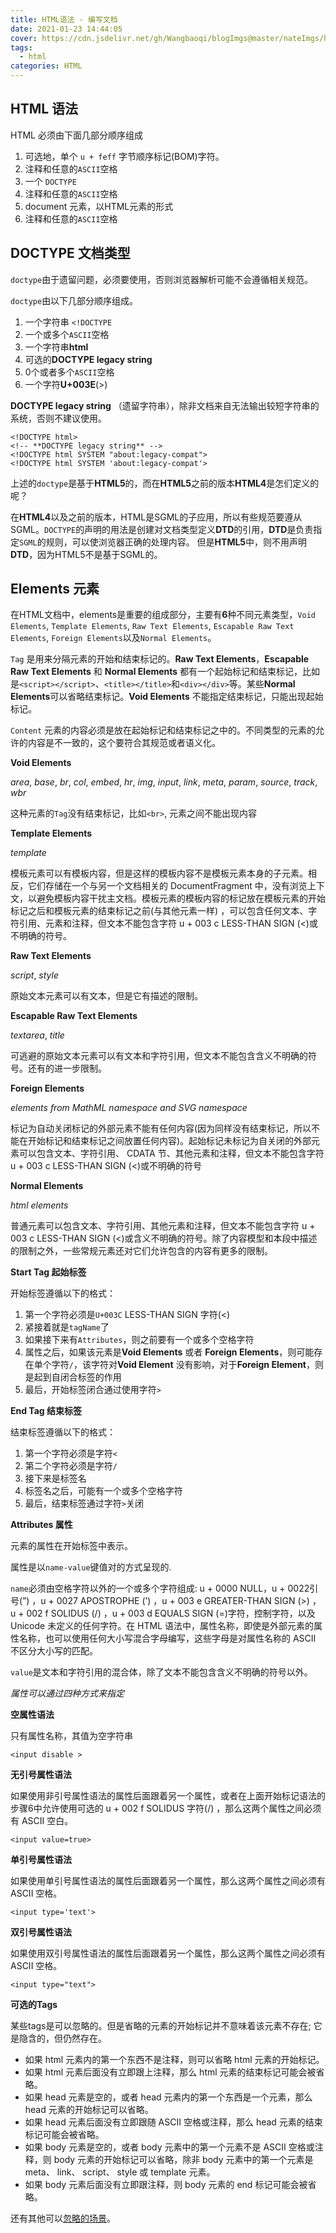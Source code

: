 ```yaml
---
title: HTML语法 - 编写文档
date: 2021-01-23 14:44:05
cover: https://cdn.jsdelivr.net/gh/Wangbaoqi/blogImgs@master/nateImgs/html/html-cover-write.png
tags: 
  - html
categories: HTML
---
```



## HTML 语法

HTML 必须由下面几部分顺序组成

1. 可选地，单个 `u + feff` 字节顺序标记(BOM)字符。
2. 注释和任意的`ASCII`空格
3. 一个 `DOCTYPE`
4. 注释和任意的`ASCII`空格
5. document 元素，以HTML元素的形式
6. 注释和任意的`ASCII`空格

## DOCTYPE 文档类型

`doctype`由于遗留问题，必须要使用，否则浏览器解析可能不会遵循相关规范。

`doctype`由以下几部分顺序组成。

1. 一个字符串 `<!DOCTYPE`
2. 一个或多个`ASCII`空格
3. 一个字符串**html**
4. 可选的**DOCTYPE legacy string**
5. 0个或者多个`ASCII`空格
6. 一个字符**U+003E**(>)

**DOCTYPE legacy string** （遗留字符串），除非文档来自无法输出较短字符串的系统，否则不建议使用。

```markup
<!DOCTYPE html> 
<!-- **DOCTYPE legacy string** -->
<!DOCTYPE html SYSTEM "about:legacy-compat">
<!DOCTYPE html SYSTEM 'about:legacy-compat'>
```

上述的`doctype`是基于**HTML5**的，而在**HTML5**之前的版本**HTML4**是怎们定义的呢？

在**HTML4**以及之前的版本，HTML是SGML的子应用，所以有些规范要遵从SGML。`DOCTYPE`的声明的用法是创建对文档类型定义**DTD**的引用，**DTD**是负责指定`SGML`的规则，可以使浏览器正确的处理内容。 但是**HTML5**中，则不用声明**DTD**，因为HTML5不是基于SGML的。

## Elements 元素

在HTML文档中，elements是重要的组成部分，主要有**6**种不同元素类型，`Void Elements`, `Template Elements`, `Raw Text Elements`, `Escapable Raw Text Elements`, `Foreign Elements`以及`Normal Elements`。

`Tag` 是用来分隔元素的开始和结束标记的。**Raw Text Elements**，**Escapable Raw Text Elements** 和 **Normal Elements** 都有一个起始标记和结束标记，比如是`<script></script>`、`<title></title>`和`<div></div>`等。某些**Normal Elements**可以省略结束标记。**Void Elements** 不能指定结束标记，只能出现起始标记。

`Content` 元素的内容必须是放在起始标记和结束标记之中的。不同类型的元素的允许的内容是不一致的，这个要符合其规范或者语义化。

**Void Elements**

_area_, _base_, _br_, _col_, _embed_, _hr_, _img_, _input_, _link_, _meta_, _param_, _source_, _track_, _wbr_

这种元素的`Tag`没有结束标记，比如`<br>`, 元素之间不能出现内容

**Template Elements**

_template_

模板元素可以有模板内容，但是这样的模板内容不是模板元素本身的子元素。相反，它们存储在一个与另一个文档相关的 DocumentFragment 中，没有浏览上下文，以避免模板内容干扰主文档。模板元素的模板内容的标记放在模板元素的开始标记之后和模板元素的结束标记之前(与其他元素一样) ，可以包含任何文本、字符引用、元素和注释，但文本不能包含字符 u + 003 c LESS-THAN SIGN (<)或不明确的符号。

**Raw Text Elements**

_script_, _style_

原始文本元素可以有文本，但是它有描述的限制。

**Escapable Raw Text Elements**

_textarea_, _title_

可逃避的原始文本元素可以有文本和字符引用，但文本不能包含含义不明确的符号。还有的进一步限制。

**Foreign Elements**

_elements from MathML namespace and SVG namespace_

标记为自动关闭标记的外部元素不能有任何内容(因为同样没有结束标记，所以不能在开始标记和结束标记之间放置任何内容)。起始标记未标记为自关闭的外部元素可以包含文本、字符引用、 CDATA 节、其他元素和注释，但文本不能包含字符 u + 003 c LESS-THAN SIGN (<)或不明确的符号

**Normal Elements**

_html elements_

普通元素可以包含文本、字符引用、其他元素和注释，但文本不能包含字符 u + 003 c LESS-THAN SIGN (<)或含义不明确的符号。除了内容模型和本段中描述的限制之外，一些常规元素还对它们允许包含的内容有更多的限制。

**Start Tag 起始标签**

开始标签遵循以下的格式：

1. 第一个字符必须是`U+003C` LESS-THAN SIGN 字符(<)
2. 紧接着就是`tagName`了
3. 如果接下来有`Attributes`，则之前要有一个或多个空格字符
4. 属性之后，如果该元素是**Void Elements** 或者 **Foreign Elements**，则可能存在单个字符`/`，该字符对**Void Element** 没有影响，对于**Foreign Element**，则是起到自闭合标签的作用
5. 最后，开始标签闭合通过使用字符`>`

**End Tag 结束标签**

结束标签遵循以下的格式：

1. 第一个字符必须是字符`<`
2. 第二个字符必须是字符`/`
3. 接下来是标签名
4. 标签名之后，可能有一个或多个空格字符
5. 最后，结束标签通过字符`>`关闭

**Attributes 属性**

元素的属性在开始标签中表示。

属性是以`name-value`键值对的方式呈现的.

`name`必须由空格字符以外的一个或多个字符组成: u + 0000 NULL，u + 0022引号(”) ，u + 0027 APOSTROPHE (’) ，u + 003 e GREATER-THAN SIGN (>) ，u + 002 f SOLIDUS (/) ，u + 003 d EQUALS SIGN (=)字符，控制字符，以及 Unicode 未定义的任何字符。在 HTML 语法中，属性名称，即使是外部元素的属性名称，也可以使用任何大小写混合字母编写，这些字母是对属性名称的 ASCII 不区分大小写的匹配。

`value`是文本和字符引用的混合体，除了文本不能包含含义不明确的符号以外。

_属性可以通过四种方式来指定_

**空属性语法**

只有属性名称，其值为空字符串

```markup
<input disable >
```

**无引号属性语法**

如果使用非引号属性语法的属性后面跟着另一个属性，或者在上面开始标记语法的步骤6中允许使用可选的 u + 002 f SOLIDUS 字符(/) ，那么这两个属性之间必须有 ASCII 空白。

```markup
<input value=true>
```

**单引号属性语法**

如果使用单引号属性语法的属性后面跟着另一个属性，那么这两个属性之间必须有 ASCII 空格。

```markup
<input type='text'>
```

**双引号属性语法**

如果使用双引号属性语法的属性后面跟着另一个属性，那么这两个属性之间必须有 ASCII 空格。

```markup
<input type="text">
```

**可选的Tags**

某些tags是可以忽略的。但是省略的元素的开始标记并不意味着该元素不存在; 它是隐含的，但仍然存在。

* 如果 html 元素内的第一个东西不是注释，则可以省略 html 元素的开始标记。
* 如果 html 元素后面没有立即跟上注释，那么 html 元素的结束标记可能会被省略。
* 如果 head 元素是空的，或者 head 元素内的第一个东西是一个元素，那么 head 元素的开始标记可以省略。
* 如果 head 元素后面没有立即跟随 ASCII 空格或注释，那么 head 元素的结束标记可能会被省略。
* 如果 body 元素是空的，或者 body 元素中的第一个元素不是 ASCII 空格或注释，则 body 元素的开始标记可以省略，除非 body 元素中的第一个元素是 meta、 link、 script、 style 或 template 元素。
* 如果 body 元素后面没有立即跟注释，则 body 元素的 end 标记可能会被省略。

还有其他可以[忽略的场景](https://html.spec.whatwg.org/multipage/syntax.html#optional-tags)。
